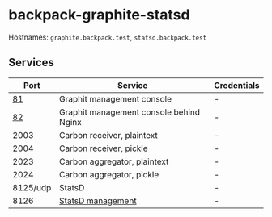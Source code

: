 # backpack-graphite-statsd

Hostnames: `graphite.backpack.test`, `statsd.backpack.test`

## Services

| Port | Service | Credentials
| ---- | ------- | -----------
| [81](http://graphite.backpack.test:81) | Graphit management console | -
| [82](http://graphite.backpack.test:82) | Graphit management console behind Nginx | -
| 2003 | Carbon receiver, plaintext | -
| 2004 | Carbon receiver, pickle | -
| 2023 | Carbon aggregator, plaintext | -
| 2024 | Carbon aggregator, pickle | -
| 8125/udp | StatsD | -
| 8126 | [StatsD management](https://github.com/statsd/statsd/blob/master/docs/admin_interface.md) | -
